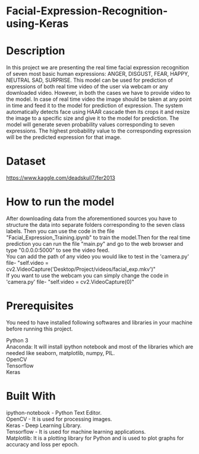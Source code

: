 # Facial-Expression-Recognition-using-Keras

# Description
In this project we are presenting the real time facial expression recognition of seven most basic human expressions: ANGER, DISGUST, FEAR, HAPPY, NEUTRAL SAD, SURPRISE.
This model can be used for prediction of expressions of both real time video of the user via webcam or any downloaded video. However, in both the cases we have to provide video to the model. In case of real time video the image should be taken at any point in time and feed it to the model for prediction of expression. The system automatically detects face using HAAR cascade then its crops it and resize the image to a specific size and give it to the model for prediction. The model will generate seven probability values corresponding to seven expressions. The highest probability value to the corresponding expression will be the predicted expression for that image.

# Dataset
https://www.kaggle.com/deadskull7/fer2013

# How to run the model

After downloading data from the aforementioned sources you have to structure the data into separate folders corresponding to the seven class labels. Then you can use the code in the file "Facial_Expression_Training.ipynb" to train the model.Then for the real time prediction you can run the file "main.py" and go to the web browser and type "0.0.0.0:5000" to see the video feed.<br/>
You can add the path of any video you would like to test in the 'camera.py' file- "self.video = cv2.VideoCapture('Desktop/Project/videos/facial_exp.mkv')"<br/>
If you want to use the webcam you can simply change the code in 'camera.py' file- "self.video = cv2.VideoCapture(0)"<br/>

# Prerequisites

You need to have installed following softwares and libraries in your machine before running this project.

Python 3<br/>
Anaconda: It will install ipython notebook and most of the libraries which are needed like seaborn, matplotlib, numpy, PIL.<br/>
OpenCV<br/>
Tensorflow<br/>
Keras<br/>

# Built With

ipython-notebook - Python Text Editor.<br/>
OpenCV - It is used for processing images.<br/>
Keras - Deep Learning Library.<br/>
Tensorflow - It is used for machine learning applications.<br/>
Matplotlib: It is a plotting library for Python and is used to plot graphs for accuracy and loss per epoch.

